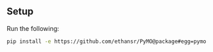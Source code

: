 ## Setup

Run the following:
```bash
pip install -e https://github.com/ethansr/PyMO@package#egg=pymo
```
